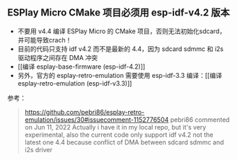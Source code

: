 ## ESPlay Micro CMake 项目必须用 esp-idf-v4.2 版本

- 不要用 v4.4 编译 ESPlay Micro 的 CMake 项目，否则无法初始化sdcard，并可能导致crach！
- 目前的代码只支持 idf v4.2 而不是最新的 4.4，因为 sdcard sdmmc 和 i2s 驱动程序之间存在 DMA 冲突
- [[编译 esplay-base-firmware (esp-idf-4.2)]]
- 另外，官方的 esplay-retro-emulation 需要使用 esp-idf-3.3 编译：[[编译 esplay-retro-emulation (esp-idf-v3.3)]]

参考：
> https://github.com/pebri86/esplay-retro-emulation/issues/30#issuecomment-1152776504
> pebri86 commented on Jun 11, 2022
> Actually i have it in my local repo, but it's very experimental, also the current code only support idf v4.2 not the latest one 4.4 because conflict of DMA between sdcard sdmmc and i2s driver

